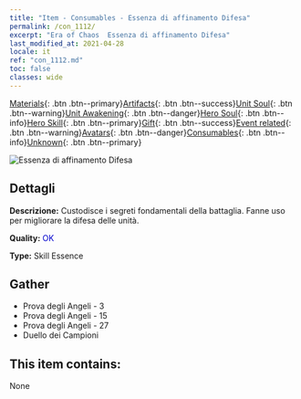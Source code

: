 ```yaml
---
title: "Item - Consumables - Essenza di affinamento Difesa"
permalink: /con_1112/
excerpt: "Era of Chaos  Essenza di affinamento Difesa"
last_modified_at: 2021-04-28
locale: it
ref: "con_1112.md"
toc: false
classes: wide
---
```

 [Materials](/ItemsIT/){: .btn .btn--primary}[Artifacts](/ItemsIT/Artifacts/){: .btn .btn--success}[Unit Soul](/ItemsIT/UnitSoul/){: .btn .btn--warning}[Unit Awakening](/ItemsIT/UnitAwakening/){: .btn .btn--danger}[Hero Soul](/ItemsIT/HeroSoul/){: .btn .btn--info}[Hero Skill](/ItemsIT/HeroSkill/){: .btn .btn--primary}[Gift](/ItemsIT/Gift/){: .btn .btn--success}[Event related](/ItemsIT/Events/){: .btn .btn--warning}[Avatars](/ItemsIT/Avatars/){: .btn .btn--danger}[Consumables](/ItemsIT/Consumables/){: .btn .btn--info}[Unknown](/ItemsIT/Unknown/){: .btn .btn--primary}

 ![Essenza di affinamento Difesa](/images/t/i_7003.png)

## Dettagli
 **Descrizione:** Custodisce i segreti fondamentali della battaglia. Fanne uso per migliorare la difesa delle unità.

 **Quality:** <span style="color: #0000CD">OK</span>

 **Type:** Skill Essence

## Gather

*    Prova degli Angeli - 3 
*    Prova degli Angeli - 15 
*    Prova degli Angeli - 27 
*    Duello dei Campioni 

## This item contains:

  None

